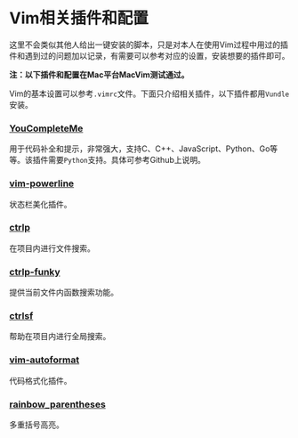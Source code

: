 # Vim相关插件和配置

这里不会类似其他人给出一键安装的脚本，只是对本人在使用Vim过程中用过的插件和遇到过的问题加以记录，有需要可以参考对应的设置，安装想要的插件即可。

**注：以下插件和配置在Mac平台MacVim测试通过。**

Vim的基本设置可以参考`.vimrc`文件。下面只介绍相关插件，以下插件都用`Vundle`安装。


### [YouCompleteMe](https://github.com/vitahlin/Vim/tree/master/YouCompleteMe)
用于代码补全和提示，非常强大，支持C、C++、JavaScript、Python、Go等等。该插件需要`Python`支持。具体可参考Github上说明。


### [vim-powerline](https://github.com/vitahlin/Vim/tree/master/vim-powerline)
状态栏美化插件。


### [ctrlp](https://github.com/vitahlin/Vim/tree/master/ctrlp)
在项目内进行文件搜索。


### [ctrlp-funky](https://github.com/vitahlin/Vim/tree/master/ctrlp-funky)
提供当前文件内函数搜索功能。


### [ctrlsf](https://github.com/vitahlin/Vim/tree/master/ctrlsf)
帮助在项目内进行全局搜索。


### [vim-autoformat](https://github.com/vitahlin/Vim/tree/master/vim-autoformat)
代码格式化插件。


### [rainbow_parentheses](https://github.com/vitahlin/Vim/tree/master/rainbow_parentheses)

多重括号高亮。




